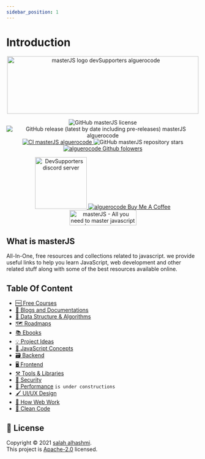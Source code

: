 ```yaml
---
sidebar_position: 1
---
```


# Introduction

<p align="center">
<img src="https://user-images.githubusercontent.com/75932477/155848823-adea4766-cda8-46b2-a178-d1092ade13bb.png" alt="masterJS logo devSupporters alguerocode" width="500" height="150"/>
</p>
<p align="center" class="intro-badges-img">
<img src="https://img.shields.io/github/license/devSupporters/masterJS" alt="GitHub masterJS license"/>

<img src="https://img.shields.io/github/v/release/devSupporters/masterJS?include_prereleases" alt="GitHub release (latest by date including pre-releases) masterJS alguerocode"/>
  
  <a href="https://github.com/devSupporters/masterJS/actions/workflows/main.yml">
<img src="https://github.com/devSupporters/masterJS/actions/workflows/main.yml/badge.svg" alt="CI masterJS alguerocode"/>
  </a>
<img src="https://img.shields.io/github/stars/devSupporters/masterJS" alt="GitHub masterJS repository stars"/>

<a href="https://github.com/alguerocode">
  <img src="https://img.shields.io/github/followers/alguerocode?style=social" alt="alguerocode Github folowers"/>
</a>

</p>

<p align="center">
  <a href="https://discord.gg/cfyQkKcd" class="intro-badges-img">
  <img width="135" src="https://img.shields.io/badge/Discord-7289DA?style=for-the-badge&logo=discord&logoColor=white" alt="DevSupporters discord server"/>
  </a>
  <a href="https://www.buymeacoffee.com/alhashmis28">
  <img src="https://www.buymeacoffee.com/assets/img/custom_images/orange_img.png" alt="alguerocode Buy Me A Coffee"/>
    </a>
<a href="https://www.producthunt.com/posts/masterjs?utm_source=badge-featured&utm_medium=badge&utm_souce=badge-masterjs" target="_blank"><img src="https://api.producthunt.com/widgets/embed-image/v1/featured.svg?post_id=333967&theme=light" alt="masterJS - All you need to master javascript | Product Hunt"  width="175" height="40" /></a>
</p>
  

## What is masterJS

All-In-One, free resources and collections related to javascript. we provide useful links to help you  learn JavaScript, web development and other related stuff along with some of the best resources available online.

## Table Of Content

- [🆓 Free Courses](/docs/free-courses)
- [📰 Blogs and Documentations](/docs/blogs-documenations)
- [🧮 Data Structure & Algorithms](/docs/dsa)  
- [🗺️ Roadmaps](/docs/roadmaps)  
- [📚 Ebooks](/docs/ebooks)  
- [💡 Project Ideas](/docs/ideas)  
- [🧠 JavaScript Concepts](/docs/concepts)  
- [🗃️ Backend](/docs/backend)  
- [🖥️ Frontend](/docs/frontend)
- [⚒️ Tools & Libraries](/docs/tools)  
- [🔐 Security](/docs/security)  
- [🏇 Performance](/docs/performance) `is under constructions`  
- [🖌️ UI/UX Design](/docs/design)  
- [🧬 How Web Work](/docs/how-work)  
- [🧹 Clean Code](/docs/clean-code)
 
## 📝 License

Copyright © 2021 [salah alhashmi](https://github.com/alguerocode).<br />
This project is [Apache-2.0](https://github.com/devSupporters/masterJS/blob/master/LICENSE) licensed.
